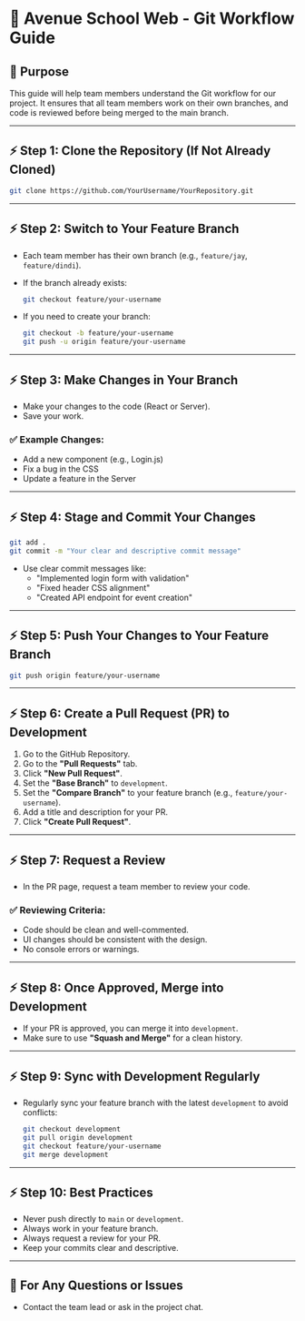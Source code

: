 
# 🚀 Avenue School Web - Git Workflow Guide

## 📌 Purpose
This guide will help team members understand the Git workflow for our project. It ensures that all team members work on their own branches, and code is reviewed before being merged to the main branch.

---

## ⚡ Step 1: Clone the Repository (If Not Already Cloned)
```bash
git clone https://github.com/YourUsername/YourRepository.git
```

---

## ⚡ Step 2: Switch to Your Feature Branch
- Each team member has their own branch (e.g., `feature/jay`, `feature/dindi`).
- If the branch already exists:
  ```bash
  git checkout feature/your-username
  ```

- If you need to create your branch:
  ```bash
  git checkout -b feature/your-username
  git push -u origin feature/your-username
  ```

---

## ⚡ Step 3: Make Changes in Your Branch
- Make your changes to the code (React or Server).
- Save your work.

### ✅ Example Changes:
- Add a new component (e.g., Login.js)
- Fix a bug in the CSS
- Update a feature in the Server

---

## ⚡ Step 4: Stage and Commit Your Changes
```bash
git add .
git commit -m "Your clear and descriptive commit message"
```

- Use clear commit messages like:
  - "Implemented login form with validation"
  - "Fixed header CSS alignment"
  - "Created API endpoint for event creation"

---

## ⚡ Step 5: Push Your Changes to Your Feature Branch
```bash
git push origin feature/your-username
```

---

## ⚡ Step 6: Create a Pull Request (PR) to Development
1. Go to the GitHub Repository.
2. Go to the **"Pull Requests"** tab.
3. Click **"New Pull Request"**.
4. Set the **"Base Branch"** to `development`.
5. Set the **"Compare Branch"** to your feature branch (e.g., `feature/your-username`).
6. Add a title and description for your PR.
7. Click **"Create Pull Request"**.

---

## ⚡ Step 7: Request a Review
- In the PR page, request a team member to review your code.

### ✅ Reviewing Criteria:
- Code should be clean and well-commented.
- UI changes should be consistent with the design.
- No console errors or warnings.

---

## ⚡ Step 8: Once Approved, Merge into Development
- If your PR is approved, you can merge it into `development`.
- Make sure to use **"Squash and Merge"** for a clean history.

---

## ⚡ Step 9: Sync with Development Regularly
- Regularly sync your feature branch with the latest `development` to avoid conflicts:
  ```bash
  git checkout development
  git pull origin development
  git checkout feature/your-username
  git merge development
  ```

---

## ⚡ Step 10: Best Practices
- Never push directly to `main` or `development`.
- Always work in your feature branch.
- Always request a review for your PR.
- Keep your commits clear and descriptive.

---

## 📌 For Any Questions or Issues
- Contact the team lead or ask in the project chat.

